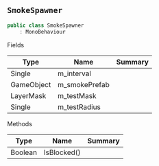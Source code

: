## `SmokeSpawner`

```csharp
public class SmokeSpawner
    : MonoBehaviour

```

Fields

| Type | Name | Summary | 
| --- | --- | --- | 
| Single | m_interval |  | 
| GameObject | m_smokePrefab |  | 
| LayerMask | m_testMask |  | 
| Single | m_testRadius |  | 


Methods

| Type | Name | Summary | 
| --- | --- | --- | 
| Boolean | IsBlocked() |  | 


